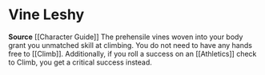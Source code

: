 ﻿---
id: '48'
name: Vine Leshy
rarity: Common
source: '[[DATABASE/source/Character Guide|Character Guide]]'
trait: null
type: Heritage

---
# Vine Leshy

**Source** [[Character Guide]] 
The prehensile vines woven into your body grant you unmatched skill at climbing. You do not need to have any hands free to [[Climb]]. Additionally, if you roll a success on an [[Athletics]] check to Climb, you get a critical success instead.